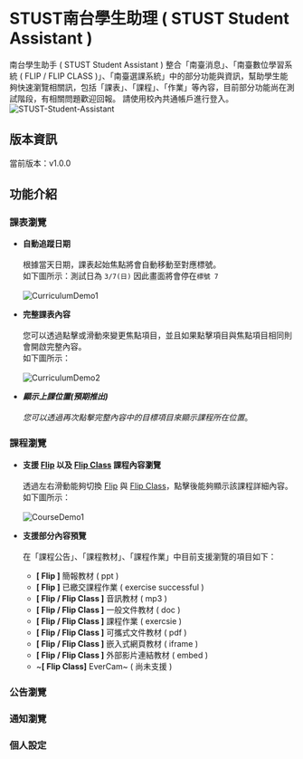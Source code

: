 
# STUST南台學生助理 ( STUST Student Assistant )
南台學生助手 ( STUST Student Assistant )  整合「南臺消息」、「南臺數位學習系統 ( FLIP / FLIP CLASS )」、「南臺選課系統」中的部分功能與資訊，幫助學生能夠快速瀏覽相關訊，包括「課表」、「課程」、「作業」等內容，目前部分功能尚在測試階段，有相關問題歡迎回報。
請使用校內共通帳戶進行登入。
![STUST-Student-Assistant](https://user-images.githubusercontent.com/62971778/110233062-731e0c80-7f5c-11eb-8cc3-783f0c1196c9.png)
## 版本資訊
當前版本：v1.0.0
## 功能介紹
### 課表瀏覽
* **自動追蹤日期**<br>
<br>根據當天日期，課表起始焦點將會自動移動至對應標號。
<br>如下圖所示：測試日為 `3/7(日)` 因此畫面將會停在`標號 7 `<br>
<br>![CurriculumDemo1](https://user-images.githubusercontent.com/62971778/110233610-01e05880-7f60-11eb-8207-6bdd70b6b40f.gif)

* **完整課表內容**<br>
<br>您可以透過點擊或滑動來變更焦點項目，並且如果點擊項目與焦點項目相同則會開啟完整內容。
<br>如下圖所示：<br>
<br>![CurriculumDemo2](https://user-images.githubusercontent.com/62971778/110234350-f9d6e780-7f64-11eb-857d-0490a8e1db36.gif)

* **_顯示上課位置(預期推出)_**<br>
<br>_您可以透過再次點擊完整內容中的目標項目來顯示課程所在位置_。

### 課程瀏覽
* **支援 [Flip](https://flip.stust.edu.tw/) 以及 [Flip Class](https://flipclass.stust.edu.tw/) 課程內容瀏覽**<br>
<br>透過左右滑動能夠切換 [Flip](https://flip.stust.edu.tw/) 與 [Flip Class](https://flipclass.stust.edu.tw/)，點擊後能夠顯示該課程詳細內容。
<br>如下圖所示：<br>
<br>![CourseDemo1](https://user-images.githubusercontent.com/62971778/110236448-e0d43380-7f70-11eb-9820-c50b90a177be.gif)

* **支援部分內容預覽**<br> 
<br>在「課程公告」、「課程教材」、「課程作業」中目前支援瀏覽的項目如下：<br>
  * **[ Flip ]** 簡報教材 ( ppt ) 
  * **[ Flip ]** 已繳交課程作業 ( exercise successful )
  * **[ Flip / Flip Class ]** 音訊教材 ( mp3 )
  * **[ Flip / Flip Class ]** 一般文件教材 ( doc )
  * **[ Flip / Flip Class ]** 課程作業 ( exercsie )
  * **[ Flip / Flip Class ]** 可攜式文件教材 ( pdf )
  * **[ Flip / Flip Class ]** 嵌入式網頁教材 ( iframe )
  * **[ Flip / Flip Class ]** 外部影片連結教材 ( embed )
  * ~**[ Flip Class]** EverCam~ ( 尚未支援 )

### 公告瀏覽
### 通知瀏覽
### 個人設定
